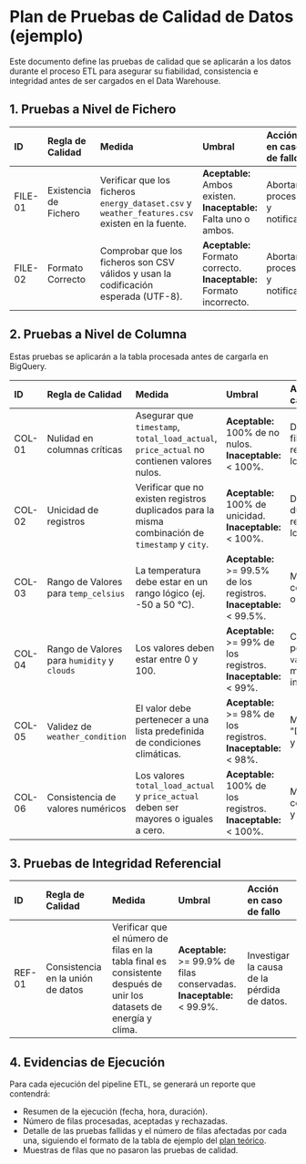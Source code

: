 # Plan de Pruebas de Calidad de Datos (ejemplo)

Este documento define las pruebas de calidad que se aplicarán a los datos durante el proceso ETL para asegurar su fiabilidad, consistencia e integridad antes de ser cargados en el Data Warehouse.

## 1. Pruebas a Nivel de Fichero

| ID | Regla de Calidad | Medida | Umbral | Acción en caso de fallo |
| :--- | :--- | :--- | :--- | :--- |
| FILE-01 | Existencia de Fichero | Verificar que los ficheros `energy_dataset.csv` y `weather_features.csv` existen en la fuente. | **Aceptable:** Ambos existen. <br> **Inaceptable:** Falta uno o ambos. | Abortar proceso y notificar. |
| FILE-02 | Formato Correcto | Comprobar que los ficheros son CSV válidos y usan la codificación esperada (UTF-8). | **Aceptable:** Formato correcto. <br> **Inaceptable:** Formato incorrecto. | Abortar proceso y notificar. |

## 2. Pruebas a Nivel de Columna

Estas pruebas se aplicarán a la tabla procesada antes de cargarla en BigQuery.

| ID | Regla de Calidad | Medida | Umbral | Acción en caso de fallo |
| :--- | :--- | :--- | :--- | :--- |
| COL-01 | Nulidad en columnas críticas | Asegurar que `timestamp`, `total_load_actual`, `price_actual` no contienen valores nulos. | **Aceptable:** 100% de no nulos. <br> **Inaceptable:** < 100%. | Descartar la fila y registrarla en logs. |
| COL-02 | Unicidad de registros | Verificar que no existen registros duplicados para la misma combinación de `timestamp` y `city`. | **Aceptable:** 100% de unicidad. <br> **Inaceptable:** < 100%. | Descartar filas duplicadas y registrar en logs. |
| COL-03 | Rango de Valores para `temp_celsius` | La temperatura debe estar en un rango lógico (ej. -50 a 50 °C). | **Aceptable:** >= 99.5% de los registros. <br> **Inaceptable:** < 99.5%. | Marcar la fila como inválida o registrarla. |
| COL-04 | Rango de Valores para `humidity` y `clouds` | Los valores deben estar entre 0 y 100. | **Aceptable:** >= 99% de los registros. <br> **Inaceptable:** < 99%. | Corregir si es posible (ej. `valor % 100`) o marcar como inválida. |
| COL-05 | Validez de `weather_condition` | El valor debe pertenecer a una lista predefinida de condiciones climáticas. | **Aceptable:** >= 98% de los registros. <br> **Inaceptable:** < 98%. | Marcar como "Desconocido" y registrar. |
| COL-06 | Consistencia de valores numéricos | Los valores `total_load_actual` y `price_actual` deben ser mayores o iguales a cero. | **Aceptable:** 100% de los registros. <br> **Inaceptable:** < 100%. | Marcar la fila como inválida y registrar. |

## 3. Pruebas de Integridad Referencial

| ID | Regla de Calidad | Medida | Umbral | Acción en caso de fallo |
| :--- | :--- | :--- | :--- | :--- |
| REF-01 | Consistencia en la unión de datos | Verificar que el número de filas en la tabla final es consistente después de unir los datasets de energía y clima. | **Aceptable:** >= 99.9% de filas conservadas. <br> **Inaceptable:** < 99.9%. | Investigar la causa de la pérdida de datos. |

## 4. Evidencias de Ejecución

Para cada ejecución del pipeline ETL, se generará un reporte que contendrá:
- Resumen de la ejecución (fecha, hora, duración).
- Número de filas procesadas, aceptadas y rechazadas.
- Detalle de las pruebas fallidas y el número de filas afectadas por cada una, siguiendo el formato de la tabla de ejemplo del [plan teórico](./plan_de_pruebas_teorico.md).
- Muestras de filas que no pasaron las pruebas de calidad.
